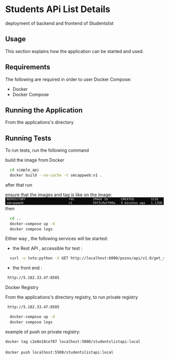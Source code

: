 
# Students APi List Details

deployment of backend and frontend of Studentslist

## Usage

This section explains how the application can be started and used.




## Requirements

The following are required in order to user Docker Compose:

- Docker
- Docker Compose
## Running the Application

From the applications's directory 


## Running Tests

To run tests, run the following command

build the image from Docker
```bash
  cd simple_api
  docker build --no-cache -t smcappweb:v1 .
```
after that run 

ensure that the images and tag is like on the image: 
![screenshot](screenshots/1.png)
then 

```bash
  cd ..
  docker-compose up -d
  docker compose logs
```

Either way , the following services will be started:

- the Rest API , accessible for test :
```bash
  curl -u toto:python -X GET http://localhost:6000/pozos/api/v1.0/get_student_ages
```  

- the front end :
 ```bash
  http://5.182.33.47:8585
```  
Docker Registry

From the applications's directory registry, to run private registry

 ```bash
  http://5.182.33.47:8585
``` 
```bash
  docker-compose up -d
  docker compose logs
```

example of push on private registry:

```bash
docker tag c2e8e10ce787 localhost:5000/studentslistapi:local

docker push localhost:5500/studentslistapi:local
```